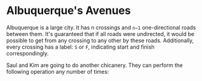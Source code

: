 # Albuquerque's Avenues

Albuquerque is a large city. It has n crossings and `n−1` one-directional roads between them. It's guaranteed that if all roads were undirected, it would be possible to get from any crossing to any other by these roads. Additionally, every crossing has a label: `S` or `F`, indicating start and finish correspondingly.

Saul and Kim are going to do another chicanery. They can perform the following operation any number of times:
